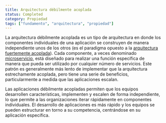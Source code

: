 ```yaml
---
title: Arquitectura débilmente acoplada
status: Completed
category: Propiedad
tags: ["fundamento", "arquitectura", "propiedad"]
---
```



La arquitectura débilmente acoplada es un tipo de arquitectura en donde los componentes individuales de una aplicación se construyen de manera independiente unos de los otros 
(es el paradigma opuesto a la [arquitectura fuertemente acoplada](/es/tightly-coupled-architectures/)). 
Cada componente, a veces denominado [microservicio](/es/microservices-architecture/), 
está diseñado para realizar una función específica de manera que pueda ser utilizado por cualquier número de servicios. 
Este patrón es generalmente más lento de implementar que la arquitectura estrechamente acoplada, 
pero tiene una serie de beneficios, particularmente a medida que las aplicaciones escalan.

Las aplicaciones débilmente acopladas permiten que los equipos desarrollen características, implementen y escalen de forma independiente, 
lo que permite a las organizaciones iterar rápidamente en componentes individuales. 
El desarrollo de aplicaciones es más rápido y los equipos se pueden estructurar en torno a su competencia, centrándose en su aplicación específica.
